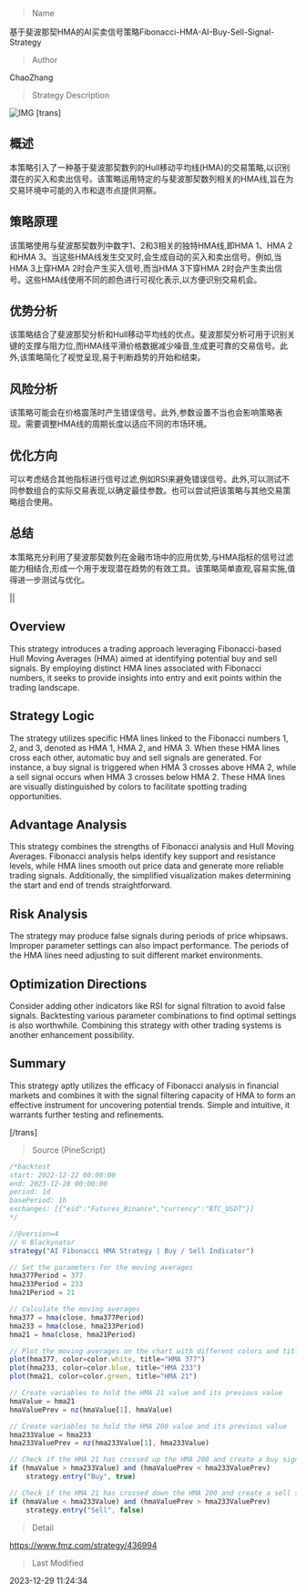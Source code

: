 
> Name

基于斐波那契HMA的AI买卖信号策略Fibonacci-HMA-AI-Buy-Sell-Signal-Strategy

> Author

ChaoZhang

> Strategy Description

![IMG](https://www.fmz.com/upload/asset/18e9a6f7d0fa5b21fcc.png)
[trans]

## 概述

本策略引入了一种基于斐波那契数列的Hull移动平均线(HMA)的交易策略,以识别潜在的买入和卖出信号。该策略运用特定的与斐波那契数列相关的HMA线,旨在为交易环境中可能的入市和退市点提供洞察。

## 策略原理

该策略使用与斐波那契数列中数字1、2和3相关的独特HMA线,即HMA 1、HMA 2和HMA 3。当这些HMA线发生交叉时,会生成自动的买入和卖出信号。例如,当HMA 3上穿HMA 2时会产生买入信号,而当HMA 3下穿HMA 2时会产生卖出信号。这些HMA线使用不同的颜色进行可视化表示,以方便识别交易机会。

## 优势分析

该策略结合了斐波那契分析和Hull移动平均线的优点。斐波那契分析可用于识别关键的支撑与阻力位,而HMA线平滑价格数据减少噪音,生成更可靠的交易信号。此外,该策略简化了视觉呈现,易于判断趋势的开始和结束。

## 风险分析 

该策略可能会在价格震荡时产生错误信号。此外,参数设置不当也会影响策略表现。需要调整HMA线的周期长度以适应不同的市场环境。

## 优化方向

可以考虑结合其他指标进行信号过滤,例如RSI来避免错误信号。此外,可以测试不同参数组合的实际交易表现,以确定最佳参数。也可以尝试把该策略与其他交易策略组合使用。

## 总结

本策略充分利用了斐波那契数列在金融市场中的应用优势,与HMA指标的信号过滤能力相结合,形成一个用于发现潜在趋势的有效工具。该策略简单直观,容易实施,值得进一步测试与优化。

||


## Overview

This strategy introduces a trading approach leveraging Fibonacci-based Hull Moving Averages (HMA) aimed at identifying potential buy and sell signals. By employing distinct HMA lines associated with Fibonacci numbers, it seeks to provide insights into entry and exit points within the trading landscape.

## Strategy Logic

The strategy utilizes specific HMA lines linked to the Fibonacci numbers 1, 2, and 3, denoted as HMA 1, HMA 2, and HMA 3. When these HMA lines cross each other, automatic buy and sell signals are generated. For instance, a buy signal is triggered when HMA 3 crosses above HMA 2, while a sell signal occurs when HMA 3 crosses below HMA 2. These HMA lines are visually distinguished by colors to facilitate spotting trading opportunities.

## Advantage Analysis  

This strategy combines the strengths of Fibonacci analysis and Hull Moving Averages. Fibonacci analysis helps identify key support and resistance levels, while HMA lines smooth out price data and generate more reliable trading signals. Additionally, the simplified visualization makes determining the start and end of trends straightforward.

## Risk Analysis

The strategy may produce false signals during periods of price whipsaws. Improper parameter settings can also impact performance. The periods of the HMA lines need adjusting to suit different market environments.

## Optimization Directions

Consider adding other indicators like RSI for signal filtration to avoid false signals. Backtesting various parameter combinations to find optimal settings is also worthwhile. Combining this strategy with other trading systems is another enhancement possibility.

## Summary

This strategy aptly utilizes the efficacy of Fibonacci analysis in financial markets and combines it with the signal filtering capacity of HMA to form an effective instrument for uncovering potential trends. Simple and intuitive, it warrants further testing and refinements.

[/trans]



> Source (PineScript)

``` javascript
/*backtest
start: 2022-12-22 00:00:00
end: 2023-12-28 00:00:00
period: 1d
basePeriod: 1h
exchanges: [{"eid":"Futures_Binance","currency":"BTC_USDT"}]
*/

//@version=4
// © Blackynator
strategy("AI Fibonacci HMA Strategy | Buy / Sell Indicator")

// Set the parameters for the moving averages
hma377Period = 377
hma233Period = 233
hma21Period = 21

// Calculate the moving averages
hma377 = hma(close, hma377Period)
hma233 = hma(close, hma233Period)
hma21 = hma(close, hma21Period)

// Plot the moving averages on the chart with different colors and titles
plot(hma377, color=color.white, title="HMA 377")
plot(hma233, color=color.blue, title="HMA 233")
plot(hma21, color=color.green, title="HMA 21")

// Create variables to hold the HMA 21 value and its previous value
hmaValue = hma21
hmaValuePrev = nz(hmaValue[1], hmaValue)

// Create variables to hold the HMA 200 value and its previous value
hma233Value = hma233
hma233ValuePrev = nz(hma233Value[1], hma233Value)

// Check if the HMA 21 has crossed up the HMA 200 and create a buy signal if it has
if (hmaValue > hma233Value) and (hmaValuePrev < hma233ValuePrev)
    strategy.entry("Buy", true)

// Check if the HMA 21 has crossed down the HMA 200 and create a sell signal if it has
if (hmaValue < hma233Value) and (hmaValuePrev > hma233ValuePrev)
    strategy.entry("Sell", false)

```

> Detail

https://www.fmz.com/strategy/436994

> Last Modified

2023-12-29 11:24:34

